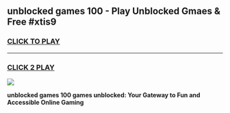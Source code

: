 
## unblocked games 100 - Play Unblocked Gmaes & Free #xtis9
<h3>
<a href="https://premium.freeplayer.one?title=unblocked_games_100&ref=03M">CLICK TO PLAY</a></h3>
<hr>

<h3>
<a href="https://premium.freeplayer.one?title=unblocked_games_100&ref=03M">CLICK 2 PLAY</a>
  
</h3>

<a href="https://premium.freeplayer.one?title=unblocked_games_100&ref=03M"><img src="https://clearcache.store/games.png"></a>


**unblocked games 100 games unblocked: Your Gateway to Fun and Accessible Online Gaming**
